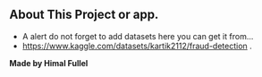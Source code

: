 ## About This Project or app.
- A alert do not forget to add datasets here you can get it from...
- https://www.kaggle.com/datasets/kartik2112/fraud-detection .
 
**Made by Himal Fullel**
